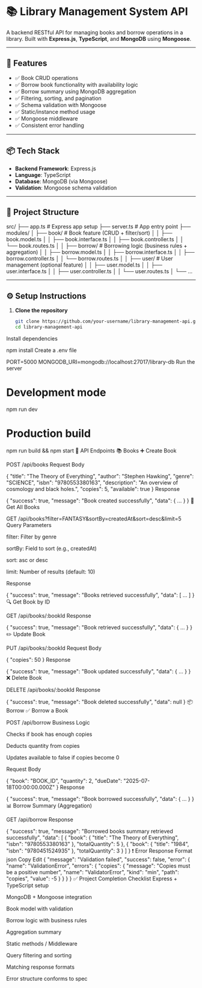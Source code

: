 # 📚 Library Management System API

A backend RESTful API for managing books and borrow operations in a library. Built with **Express.js**, **TypeScript**, and **MongoDB** using **Mongoose**.

---

## 🚀 Features

- ✅ Book CRUD operations
- ✅ Borrow book functionality with availability logic
- ✅ Borrow summary using MongoDB aggregation
- ✅ Filtering, sorting, and pagination
- ✅ Schema validation with Mongoose
- ✅ Static/instance method usage
- ✅ Mongoose middleware
- ✅ Consistent error handling

---

## 📦 Tech Stack

- **Backend Framework**: Express.js
- **Language**: TypeScript
- **Database**: MongoDB (via Mongoose)
- **Validation**: Mongoose schema validation

---

## 📁 Project Structure

src/
├── app.ts # Express app setup
├── server.ts # App entry point
├── modules/
│ ├── book/ # Book feature (CRUD + filter/sort)
│ │ ├── book.model.ts
│ │ ├── book.interface.ts
│ │ ├── book.controller.ts
│ │ └── book.routes.ts
│
│ ├── borrow/ # Borrowing logic (business rules + aggregation)
│ │ ├── borrow.model.ts
│ │ ├── borrow.interface.ts
│ │ ├── borrow.controller.ts
│ │ └── borrow.routes.ts
│
│ ├── user/ # User management (optional feature)
│ │ ├── user.model.ts
│ │ ├── user.interface.ts
│ │ ├── user.controller.ts
│ │ └── user.routes.ts
│
└── ...


---

## ⚙️ Setup Instructions

1. **Clone the repository**
   ```bash
   git clone https://github.com/your-username/library-management-api.git
   cd library-management-api
Install dependencies

npm install
Create a .env file

PORT=5000
MONGODB_URI=mongodb://localhost:27017/library-db
Run the server

# Development mode
npm run dev

# Production build
npm run build && npm start
📘 API Endpoints
📚 Books
➕ Create Book

POST /api/books
Request Body

{
  "title": "The Theory of Everything",
  "author": "Stephen Hawking",
  "genre": "SCIENCE",
  "isbn": "9780553380163",
  "description": "An overview of cosmology and black holes.",
  "copies": 5,
  "available": true
}
Response

{
  "success": true,
  "message": "Book created successfully",
  "data": { ... }
}
📖 Get All Books

GET /api/books?filter=FANTASY&sortBy=createdAt&sort=desc&limit=5
Query Parameters

filter: Filter by genre

sortBy: Field to sort (e.g., createdAt)

sort: asc or desc

limit: Number of results (default: 10)

Response

{
  "success": true,
  "message": "Books retrieved successfully",
  "data": [ ... ]
}
🔍 Get Book by ID

GET /api/books/:bookId
Response

{
  "success": true,
  "message": "Book retrieved successfully",
  "data": { ... }
}
✏️ Update Book

PUT /api/books/:bookId
Request Body

{
  "copies": 50
}
Response

{
  "success": true,
  "message": "Book updated successfully",
  "data": { ... }
}
❌ Delete Book

DELETE /api/books/:bookId
Response

{
  "success": true,
  "message": "Book deleted successfully",
  "data": null
}
📦 Borrow
✅ Borrow a Book

POST /api/borrow
Business Logic

Checks if book has enough copies

Deducts quantity from copies

Updates available to false if copies become 0

Request Body

{
  "book": "BOOK_ID",
  "quantity": 2,
  "dueDate": "2025-07-18T00:00:00.000Z"
}
Response


{
  "success": true,
  "message": "Book borrowed successfully",
  "data": { ... }
}
📊 Borrow Summary (Aggregation)


GET /api/borrow
Response

{
  "success": true,
  "message": "Borrowed books summary retrieved successfully",
  "data": [
    {
      "book": {
        "title": "The Theory of Everything",
        "isbn": "9780553380163"
      },
      "totalQuantity": 5
    },
    {
      "book": {
        "title": "1984",
        "isbn": "9780451524935"
      },
      "totalQuantity": 3
    }
  ]
}
❗ Error Response Format
json
Copy
Edit
{
  "message": "Validation failed",
  "success": false,
  "error": {
    "name": "ValidationError",
    "errors": {
      "copies": {
        "message": "Copies must be a positive number",
        "name": "ValidatorError",
        "kind": "min",
        "path": "copies",
        "value": -5
      }
    }
  }
}
✅ Project Completion Checklist
 Express + TypeScript setup

 MongoDB + Mongoose integration

 Book model with validation

 Borrow logic with business rules

 Aggregation summary

 Static methods / Middleware

 Query filtering and sorting

 Matching response formats

 Error structure conforms to spec